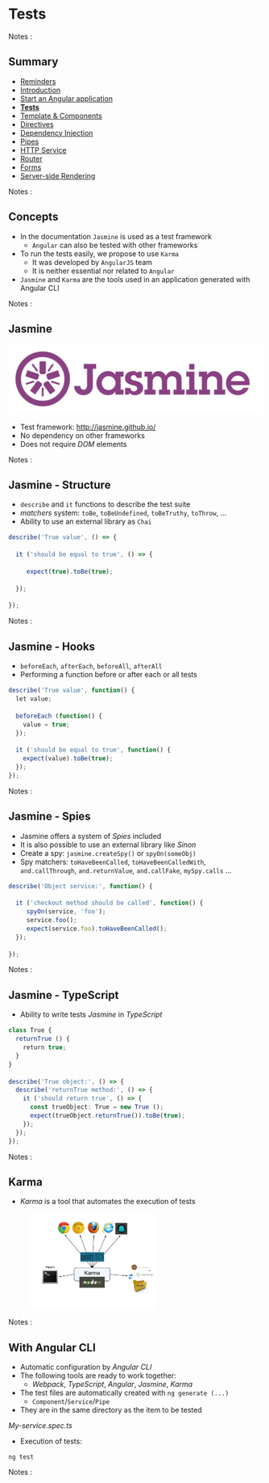 # Tests

<!-- .slide: class="page-title" -->

Notes :



## Summary

<!-- .slide: class="toc" -->

- [Reminders](#/1)
- [Introduction](#/2)
- [Start an Angular application](#/3)
- **[Tests](#/4)**
- [Template & Components](#/5)
- [Directives](#/6)
- [Dependency Injection](#/7)
- [Pipes](#/8)
- [HTTP Service](#/9)
- [Router](#/10)
- [Forms](#/11)
- [Server-side Rendering](#/12)

Notes :



## Concepts

- In the documentation `Jasmine` is used as a test framework
  - `Angular` can also be tested with other frameworks
- To run the tests easily, we propose to use `Karma`
  - It was developed by `AngularJS` team
  - It is neither essential nor related to `Angular`
- `Jasmine` and `Karma` are the tools used in an application generated with Angular CLI

Notes :



## Jasmine

![Jasmine](resources/jasmine.svg)

- Test framework: http://jasmine.github.io/
- No dependency on other frameworks
- Does not require *DOM* elements

Notes :



## Jasmine - Structure

- `describe` and `it` functions to describe the test suite
- *matchers* system: `toBe`, `toBeUndefined`, `toBeTruthy`, `toThrow`, ...
- Ability to use an external library as `Chai`

```typescript
describe('True value', () => {

  it ('should be equal to true', () => {

     expect(true).toBe(true);

  });

});
```

Notes :



## Jasmine - Hooks

- `beforeEach`, `afterEach`, `beforeAll`, `afterAll`
- Performing a function before or after each or all tests

```typescript
describe('True value', function() {
  let value;

  beforeEach (function() {
    value = true;
  });

  it ('should be equal to true', function() {
    expect(value).toBe(true);
  });
});
```

Notes :



## Jasmine - Spies

- Jasmine offers a system of *Spies* included
- It is also possible to use an external library like *Sinon*
- Create a spy: `jasmine.createSpy()` or `spyOn(someObj)`
- Spy matchers: `toHaveBeenCalled`, `toHaveBeenCalledWith`, `and.callThrough`, `and.returnValue`, `and.callFake`, `mySpy.calls` ...

```typescript
describe('Object service:', function() {

  it ('checkout method should be called', function() {
     spyOn(service, 'foo');
     service.foo();
     expect(service.foo).toHaveBeenCalled();
  });

});
```

Notes :



## Jasmine - TypeScript

- Ability to write tests *Jasmine* in *TypeScript*

```typescript
class True {
  returnTrue () {
    return true;
  }
}

describe('True object:', () => {
  describe('returnTrue method:', () => {
    it ('should return true', () => {
      const trueObject: True = new True ();
      expect(trueObject.returnTrue()).toBe(true);
    });
  });
});
```

Notes :



## Karma

- *Karma* is a tool that automates the execution of tests

<Figure>
<img src = "resources/SchemaKarma.png" alt = "Schema Karma" width = "60%" />
</Figure>

Notes :



## With Angular CLI

- Automatic configuration by *Angular CLI*
- The following tools are ready to work together:
  - *Webpack*, *TypeScript*, *Angular*, *Jasmine*, *Karma*
- The test files are automatically created with `ng generate (...)`
  - `Component`/`Service`/`Pipe`
- They are in the same directory as the item to be tested

*My-service.spec.ts*
- Execution of tests:

```Shell
ng test
```

Notes :



<!-- .slide: class="page-tp2" -->
